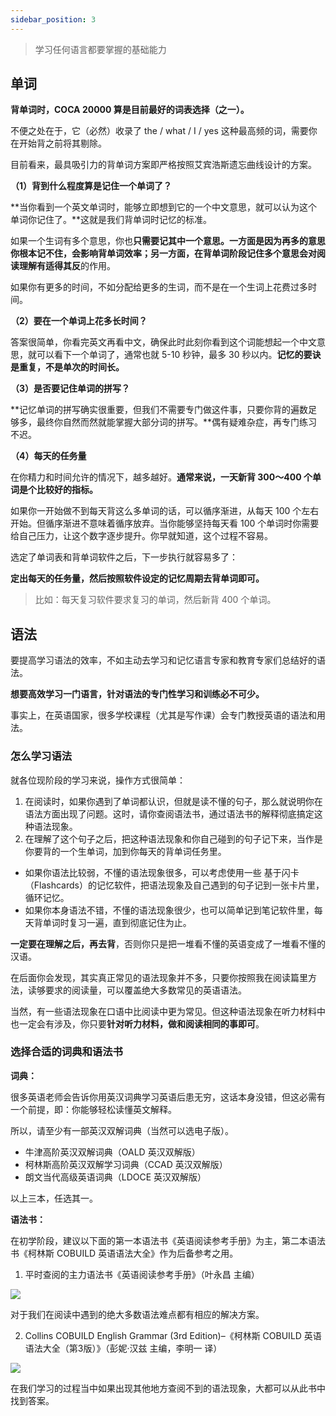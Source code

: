 ```yaml
---
sidebar_position: 3
---
```


> 学习任何语言都要掌握的基础能力

## 单词

**背单词时，COCA 20000 算是目前最好的词表选择（之一）。**

不便之处在于，它（必然）收录了 the / what / I / yes 这种最高频的词，需要你在开始背之前将其剔除。

目前看来，最具吸引力的背单词方案即严格按照艾宾浩斯遗忘曲线设计的方案。

**（1）背到什么程度算是记住一个单词了？**

**当你看到一个英文单词时，能够立即想到它的一个中文意思，就可以认为这个单词你记住了。**这就是我们背单词时记忆的标准。

如果一个生词有多个意思，你也**只需要记其中一个意思。**一方面是因为再多的意思你根本记不住，会影响背单词效率；另一方面，在背单词阶段记住多个意思会对阅读理解有**适得其反**的作用。

如果你有更多的时间，不如分配给更多的生词，而不是在一个生词上花费过多时间。

**（2）要在一个单词上花多长时间？**

答案很简单，你看完英文再看中文，确保此时此刻你看到这个词能想起一个中文意思，就可以看下一个单词了，通常也就 5-10 秒钟，最多 30 秒以内。**记忆的要诀是重复，不是单次的时间长。**

**（3）是否要记住单词的拼写？**

**记忆单词的拼写确实很重要，但我们不需要专门做这件事，只要你背的遍数足够多，最终你自然而然就能掌握大部分词的拼写。**偶有疑难杂症，再专门练习不迟。

**（4）每天的任务量**

在你精力和时间允许的情况下，越多越好。**通常来说，一天新背 300～400 个单词是个比较好的指标。**

如果你一开始做不到每天背这么多单词的话，可以循序渐进，从每天 100 个左右开始。但循序渐进不意味着循序放弃。当你能够坚持每天看 100 个单词时你需要给自己压力，让这个数字逐步提升。你早就知道，这个过程不容易。

选定了单词表和背单词软件之后，下一步执行就容易多了：

**定出每天的任务量，然后按照软件设定的记忆周期去背单词即可。**

> 比如：每天复习软件要求复习的单词，然后新背 400 个单词。

## 语法

要提高学习语法的效率，不如主动去学习和记忆语言专家和教育专家们总结好的语法。

**想要高效学习一门语言，针对语法的专门性学习和训练必不可少。**

事实上，在英语国家，很多学校课程（尤其是写作课）会专门教授英语的语法和用法。

### 怎么学习语法

就各位现阶段的学习来说，操作方式很简单：

1. 在阅读时，如果你遇到了单词都认识，但就是读不懂的句子，那么就说明你在语法方面出现了问题。这时，请你查阅语法书，通过语法书的解释彻底搞定这种语法现象。
2. 在理解了这个句子之后，把这种语法现象和你自己碰到的句子记下来，当作是你要背的一个生单词，加到你每天的背单词任务里。

- 如果你语法比较弱，不懂的语法现象很多，可以考虑使用一些 基于闪卡（Flashcards）的记忆软件，把语法现象及自己遇到的句子记到一张卡片里，循环记忆。
- 如果你本身语法不错，不懂的语法现象很少，也可以简单记到笔记软件里，每天背单词时复习一遍，直到彻底记住为止。

**一定要在理解之后，再去背**，否则你只是把一堆看不懂的英语变成了一堆看不懂的汉语。

在后面你会发现，其实真正常见的语法现象并不多，只要你按照我在阅读篇里方法，读够要求的阅读量，可以覆盖绝大多数常见的英语语法。

当然，有一些语法现象在口语中比阅读中更为常见。但这种语法现象在听力材料中也一定会有涉及，你只要**针对听力材料，做和阅读相同的事即可**。

### 选择合适的词典和语法书

**词典：**

很多英语老师会告诉你用英汉词典学习英语后患无穷，这话本身没错，但这必需有一个前提，即：你能够轻松读懂英文解释。

所以，请至少有一部英汉双解词典（当然可以选电子版）。

- 牛津高阶英汉双解词典（OALD 英汉双解版）
- 柯林斯高阶英汉双解学习词典（CCAD 英汉双解版）
- 朗文当代高级英语词典（LDOCE 英汉双解版）

以上三本，任选其一。

**语法书：**

在初学阶段，建议以下面的第一本语法书《英语阅读参考手册》为主，第二本语法书《柯林斯 COBUILD 英语语法大全》作为后备参考之用。

1. 平时查阅的主力语法书《英语阅读参考手册》（叶永昌 主编）

![](https://img.arctee.cn/picgo/202201120344164.png)

对于我们在阅读中遇到的绝大多数语法难点都有相应的解决方案。

2. Collins COBUILD English Grammar (3rd Edition)–《柯林斯 COBUILD 英语语法大全（第3版）》（彭妮·汉兹 主编，李明一 译）

![](https://img.arctee.cn/picgo/202201120345271.png)

在我们学习的过程当中如果出现其他地方查阅不到的语法现象，大都可以从此书中找到答案。

